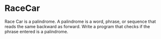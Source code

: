 # RaceCar
Race Car is a palindrome. A palindrome is a word, phrase, or sequence that reads the same backward as forward. Write a program that checks if the phrase entered is a palindrome.
